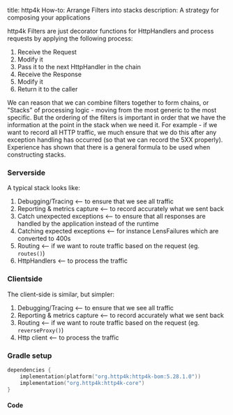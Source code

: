 title: http4k How-to: Arrange Filters into stacks
description: A strategy for composing your applications

http4k Filters are just decorator functions for HttpHandlers and process requests by applying the following process:

1. Receive the Request
2. Modify it
3. Pass it to the next HttpHandler in the chain
4. Receive the Response
5. Modify it
6. Return it to the caller

We can reason that we can combine filters together to form chains, or "Stacks" of processing logic - moving from the most generic to the most specific. But the ordering
of the filters is important in order that we have the information at the point in the stack when we need it. For example - if we want to record all HTTP traffic, we much ensure that we 
do this after any exception handling has occurred (so that we can record the 5XX properly). Experience has shown that there is a general formula to be used when constructing stacks.

### Serverside

A typical stack looks like:

1. Debugging/Tracing <-- to ensure that we see all traffic
2. Reporting & metrics capture <-- to record accurately what we sent back
3. Catch unexpected exceptions <-- to ensure that all responses are handled by the application instead of the runtime
4. Catching expected exceptions <-- for instance LensFailures which are converted to 400s
5. Routing <-- if we want to route traffic based on the request (eg. `routes()`)
6. HttpHandlers <-- to process the traffic

### Clientside

The client-side is similar, but simpler:

1. Debugging/Tracing <-- to ensure that we see all traffic
2. Reporting & metrics capture <-- to record accurately what we sent back
3. Routing <-- if we want to route traffic based on the request (eg. `reverseProxy()`)
4. Http client <-- to process the traffic

### Gradle setup

```kotlin
dependencies {
    implementation(platform("org.http4k:http4k-bom:5.28.1.0"))
    implementation("org.http4k:http4k-core")
}
```

#### Code [<img class="octocat"/>](https://github.com/http4k/http4k/blob/master/src/docs/guide/howto/arrange_filters_into_stacks/example.kt)

<script src="https://gist-it.appspot.com/https://github.com/http4k/http4k/blob/master/src/docs/guide/howto/arrange_filters_into_stacks/example.kt"></script>
